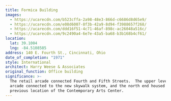```yaml
---
title: Formica Building
images:
  - https://ucarecdn.com/b523cffa-2a98-48e3-866d-c6686d8d65e9/
  - https://ucarecdn.com/e08d6007-8f3b-42a9-8d94-f3988657f268/
  - https://ucarecdn.com/ddd16f51-4c71-46af-898c-ac26048a516c/
  - https://ucarecdn.com/9c2490a4-6e7e-43a5-ba68-b3b168b4cf61/
location:
  lat: 39.1004
  lng: -84.5108585
address: 140 E. Fourth St., Cincinnati, Ohio
date_of_completion: "1971"
style: International
architect: Harry Weese & Associates
original_function: Office building
significance: >-
  The retail arcade connected Fourth and Fifth Streets.  The upper level of the
  arcade connected to the new skywalk system, and the north end housed the
  previous location of the Contemporary Arts Center.
---
```


